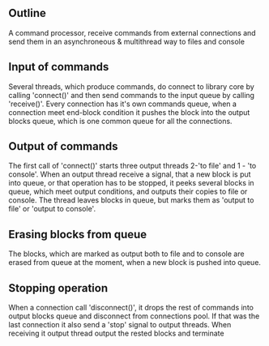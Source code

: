 ## Outline
A command processor, receive commands from external connections and send them 
in an asynchroneous & multithread way to files and console

## Input of commands
Several threads, which produce commands, do connect to library core by calling 'connect()'
and then send commands to the input queue by calling 'receive()'.
Every connection has it's own commands queue, when a connection meet end-block condition
it pushes the block into the output blocks queue, which is one common queue for all the connections.

## Output of commands
The first call of 'connect()' starts three output threads 2-'to file' and 1 - 'to console'.
When an output thread receive a signal, that a new block is put into queue,
or that operation has to be stopped,
it peeks several blocks in queue, which meet output conditions, and outputs their copies to file or console.
The thread leaves blocks in queue, but marks them as 'output to file' or 'output to console'.

## Erasing blocks from queue
The blocks, which are marked as output both to file and to console are erased from queue at the moment, 
when a new block is pushed into queue.

## Stopping operation
When a connection call 'disconnect()', it drops the rest of commands into output blocks queue and disconnect from connections pool.
If that was the last connection it also send a 'stop' signal to output threads. When receiving it output thread output the rested blocks and terminate

